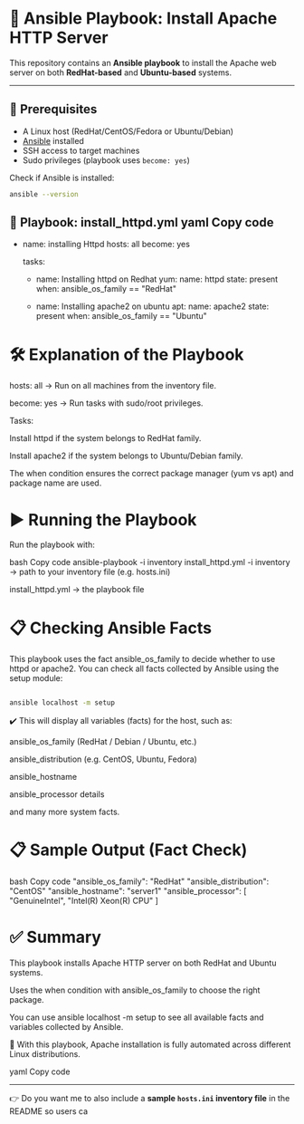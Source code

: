 # 🚀 Ansible Playbook: Install Apache HTTP Server

This repository contains an **Ansible playbook** to install the Apache web server on both **RedHat-based** and **Ubuntu-based** systems.

---

## 📌 Prerequisites

- A Linux host (RedHat/CentOS/Fedora or Ubuntu/Debian)  
- [Ansible](https://docs.ansible.com/ansible/latest/installation_guide/index.html) installed  
- SSH access to target machines  
- Sudo privileges (playbook uses `become: yes`)  

Check if Ansible is installed:

```bash
ansible --version
```
📜 Playbook: install_httpd.yml
yaml
Copy code
---
- name: installing Httpd
  hosts: all
  become: yes

  tasks:
    - name: Installing httpd on Redhat
      yum:
        name: httpd
        state: present
      when: ansible_os_family == "RedHat"

    - name: Installing apache2 on ubuntu
      apt:
        name: apache2
        state: present
      when: ansible_os_family == "Ubuntu"
# 🛠 Explanation of the Playbook
hosts: all → Run on all machines from the inventory file.

become: yes → Run tasks with sudo/root privileges.

Tasks:

Install httpd if the system belongs to RedHat family.

Install apache2 if the system belongs to Ubuntu/Debian family.

The when condition ensures the correct package manager (yum vs apt) and package name are used.

# ▶️ Running the Playbook
Run the playbook with:

bash
Copy code
ansible-playbook -i inventory install_httpd.yml
-i inventory → path to your inventory file (e.g. hosts.ini)

install_httpd.yml → the playbook file

# 📋 Checking Ansible Facts
This playbook uses the fact ansible_os_family to decide whether to use httpd or apache2.
You can check all facts collected by Ansible using the setup module:

```bash

ansible localhost -m setup

```
✔️ This will display all variables (facts) for the host, such as:

ansible_os_family (RedHat / Debian / Ubuntu, etc.)

ansible_distribution (e.g. CentOS, Ubuntu, Fedora)

ansible_hostname

ansible_processor details

and many more system facts.

# 📋 Sample Output (Fact Check)
bash
Copy code
"ansible_os_family": "RedHat"
"ansible_distribution": "CentOS"
"ansible_hostname": "server1"
"ansible_processor": [
    "GenuineIntel",
    "Intel(R) Xeon(R) CPU"
]
# ✅ Summary
This playbook installs Apache HTTP server on both RedHat and Ubuntu systems.

Uses the when condition with ansible_os_family to choose the right package.

You can use ansible localhost -m setup to see all available facts and variables collected by Ansible.

🎉 With this playbook, Apache installation is fully automated across different Linux distributions.

yaml
Copy code

---

👉 Do you want me to also include a **sample `hosts.ini` inventory file** in the README so users ca

